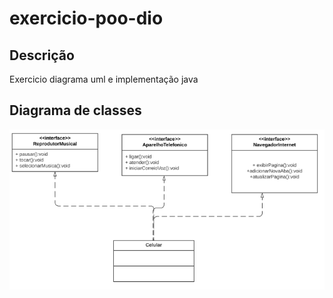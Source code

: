 # exercicio-poo-dio
## Descrição
Exercicio diagrama uml e implementação java
## Diagrama de classes
![](./iphone/src/Assets/Diagrama.png)
